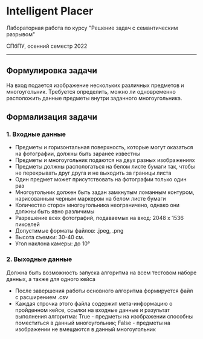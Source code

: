 # Intelligent Placer
Лабораторная работа по курсу "Решение задач с семантическим разрывом"<p>
СПбПУ, осенний семестр 2022
***
## Формулировка задачи
На вход подается изображение нескольких различных предметов и многоугольник. Требуется определить, 
можно ли одновременно расположить данные предметы внутри заданного многоугольника.
## Формализация задачи
### 1. Входные данные

- Предметы и горизонтальная поверхность, которые могут оказаться на фотографии, должны быть заранее известны
- Предметы и многоугольник подаются на двух разных изображениях
- Предметы должны распологаться на белом листе бумаги так, чтобы не перекрывать друг друга и не выходить за границы листа
- Один предмет может присутствовать на фотографии только один раз
- Многоугольник должен быть задан замкнутым ломанным контуром, нарисованным черным маркером на белом листе бумаги
- Количество сторон многоугольника неограничено, однако они должны быть явно различимы
- Разрешение всех фотографий, подаваемых на вход: 2048 х 1536 пикселей
- Допустимые форматы файлов: .jpeg, .png
- Высота съемки: 30-40 см.
- Угол наклона камеры: до 10°

### 2. Выходные данные
Должна быть возможность запуска алгоритма на всем тестовом наборе данных, а также для одного кейса

- После завершения работы основного алгоритма формируется файл с расширением .csv
- Каждая строчка этого файла содержит мета-информацию о пройденном кейсе, ссылки на входные данные и разультат выполнения алгоритма: True - предметы на изображении способны поместиться в данный многоугольник; False - предметы на изображении не вмещаются в данный многоугольник